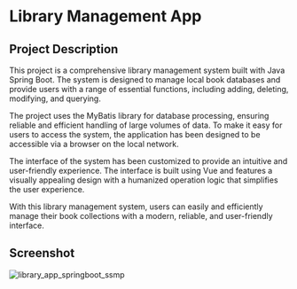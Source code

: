 # Library Management App

## Project Description
This project is a comprehensive library management system built with Java Spring Boot. The system is designed to manage local book databases and provide users with a range of essential functions, including adding, deleting, modifying, and querying.

The project uses the MyBatis library for database processing, ensuring reliable and efficient handling of large volumes of data. To make it easy for users to access the system, the application has been designed to be accessible via a browser on the local network.

The interface of the system has been customized to provide an intuitive and user-friendly experience. The interface is built using Vue and features a visually appealing design with a humanized operation logic that simplifies the user experience.

With this library management system, users can easily and efficiently manage their book collections with a modern, reliable, and user-friendly interface.

## Screenshot
![library_app_springboot_ssmp](https://user-images.githubusercontent.com/86503605/231042388-a6f3f5d4-3d4f-47d7-82e1-dc5fc179b749.png)

